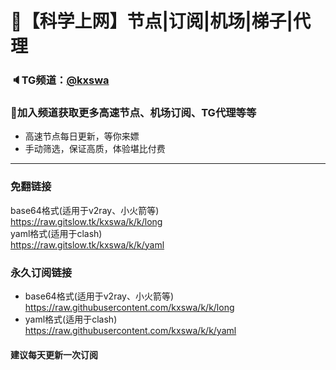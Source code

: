 # 🚀【科学上网】节点|订阅|机场|梯子|代理
### 🔈TG频道：[@kxswa](https://t.me/kxswa/) 
### 🔔加入频道获取更多高速节点、机场订阅、TG代理等等  
- 高速节点每日更新，等你来嫖  
- 手动筛选，保证高质，体验堪比付费  
***  
### 免翻链接  
base64格式(适用于v2ray、小火箭等)  
https://raw.gitslow.tk/kxswa/k/k/long  
yaml格式(适用于clash)  
https://raw.gitslow.tk/kxswa/k/k/yaml  
### 永久订阅链接  
- base64格式(适用于v2ray、小火箭等)  
https://raw.githubusercontent.com/kxswa/k/k/long  
- yaml格式(适用于clash)  
https://raw.githubusercontent.com/kxswa/k/k/yaml  
#### 建议每天更新一次订阅

